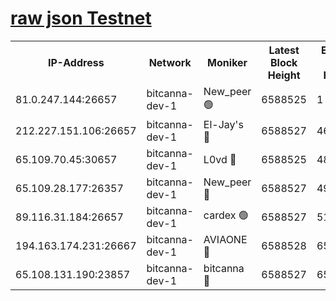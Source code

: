 [raw json Testnet](https://rpc-check.bcat.stavr.tech/bcat/rpc-bcat-result.json)
=


<table><tr><th>IP-Address</th><th>Network</th><th>Moniker</th><th>Latest Block Height</th><th>Earliest Block Height</th><th>Catching Up</th><th>Tx Index</th><th>Voting Power</th><th>Scan Time</th></tr><tr><td>81.0.247.144:26657</td><td>bitcanna-dev-1</td><td>New_peer 🟢</td><td>6588525</td><td>1</td><td>False</td><td>on</td><td>0</td><td>2024-02-24T14:30:46.006393181UTC</td></tr><tr><td>212.227.151.106:26657</td><td>bitcanna-dev-1</td><td>El-Jay's 🔴</td><td>6588527</td><td>4670391</td><td>False</td><td>on</td><td>2218164</td><td>2024-02-24T14:30:52.846728244UTC</td></tr><tr><td>65.109.70.45:30657</td><td>bitcanna-dev-1</td><td>L0vd 🔴</td><td>6588525</td><td>4828155</td><td>False</td><td>on</td><td>307920</td><td>2024-02-24T14:30:46.358773987UTC</td></tr><tr><td>65.109.28.177:26357</td><td>bitcanna-dev-1</td><td>New_peer 🔴</td><td>6588527</td><td>4952911</td><td>False</td><td>on</td><td>2237067</td><td>2024-02-24T14:30:53.525209966UTC</td></tr><tr><td>89.116.31.184:26657</td><td>bitcanna-dev-1</td><td>cardex 🟢</td><td>6588527</td><td>5185001</td><td>False</td><td>on</td><td>0</td><td>2024-02-24T14:30:53.162372115UTC</td></tr><tr><td>194.163.174.231:26667</td><td>bitcanna-dev-1</td><td>AVIAONE 🔴</td><td>6588528</td><td>6578691</td><td>False</td><td>on</td><td>1949865</td><td>2024-02-24T14:31:02.410755074UTC</td></tr><tr><td>65.108.131.190:23857</td><td>bitcanna-dev-1</td><td>bitcanna 🔴</td><td>6588527</td><td>6584527</td><td>False</td><td>off</td><td>378446</td><td>2024-02-24T14:30:53.846892938UTC</td></tr></table>